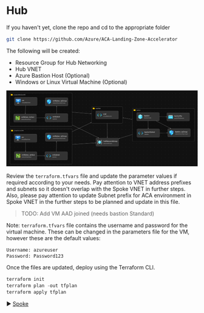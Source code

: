 # Hub

If you haven't yet, clone the repo and cd to the appropriate folder
``` bash
git clone https://github.com/Azure/ACA-Landing-Zone-Accelerator
```

The following will be created:

* Resource Group for Hub Networking
* Hub VNET
* Azure Bastion Host (Optional)
* Windows or Linux Virtual Machine (Optional)

![Hub](./media/hub.png)

Review the `terraform.tfvars` file and update the parameter values if required according to your needs. Pay attention to VNET address prefixes and subnets so it doesn't overlap with the Spoke VNET in further steps. Also, please pay attention to update Subnet prefix for ACA environment in Spoke VNET in the further steps to be planned and update in this file.

> TODO: Add VM AAD joined (needs bastion Standard)

Note: `terraform.tfvars` file contains the username and password for the virtual machine. These can be changed in the parameters file for the VM, however these are the default values:

```
Username: azureuser
Password: Password123
```

Once the files are updated, deploy using the Terraform CLI.

```PowerShell
terraform init
terraform plan -out tfplan
terraform apply tfplan 
```



:arrow_forward: [Spoke](../02-spoke)

